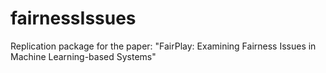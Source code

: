 # fairnessIssues
Replication package for the paper: "FairPlay: Examining Fairness Issues in Machine Learning-based Systems"
